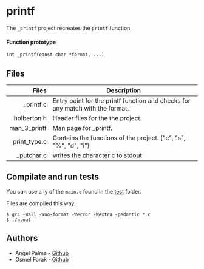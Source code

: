 # printf

The `_printf` project recreates the `printf` function.

#### Function prototype

`int _printf(const char *format, ...)`


## Files

| Files    			| Description                          							  |
| ----------------: | --------------------------------------------------------------- |
| _printf.c 			| Entry point for the printf function and checks for any match with the format.							  |
| holberton.h		| Header files for the the project.								  | 
| man_3_printf 		| Man page for _printf. 											  |
| print_type.c | Contains the functions of the project. ("c", "s", "%", "d", "i") |
| _putchar.c 	| writes the character c to stdout		  |



## Compilate and run tests

You can use any of the `main.c` found in the [test](./test) folder.

Files are compiled this way:

```
$ gcc -Wall -Wno-format -Werror -Wextra -pedantic *.c 
$ ./a.out
```


## Authors

- Angel Palma - [Github](https://github.com/Ang3l1t0)
- Osmel Farak - [Github](https://github.com/Osmel1999)
